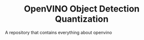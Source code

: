 <h1 align = 'center'>OpenVINO Object Detection Quantization</h1>
<p>A repository that contains everything about openvino</p>

